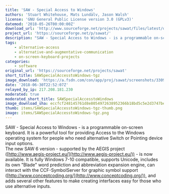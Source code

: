 ```yaml
---
title: 'SAW - Special Access to Windows'
authors: 'Stuart Whitehouse, Mats Lundälv, Jason Walsh'
license: 'GNU General Public License version 3.0 (GPLv3)'
datemod: '2018-05-26T00:00:00Z'
download_url: 'http://www.sourceforge.net/projects/sawat/files/latest/download'
project_url: 'https://sourceforge.net/p/sawat/'
description: "SAW - Special Access to Windows - is a programmable on-screen keyboard. It is a powerful tool for providing Access to the Windows operating system for people who need alternative Switch or Pointing device input options. \nThe new SAW 6 version - supported by the AEGIS project (http://www.aegis-project.eu/) - is now available. It is fully Windows 7-10 compatible, supports Unicode, includes its own \"Blade\" word prediction and abbreviation expansion engine, can interact with the CCF-SymbolServer for graphic symbol support (http://www.conceptcoding.org/), and adds several other features to make creating interfaces easy for those who use alternative inputs. "
tags:
    - alternative-access
    - alternative-and-augmentative-communication
    - on-screen-keyboard-projects
categories:
    - software
original_url: 'https://sourceforge.net/projects/sawat'
short_title: SAWSpecialAccesstoWindows-tgz
image_download: 'https://a.fsdn.com/con/app/proj/sawat/screenshots/330955.jpg/245/183/1.5'
date: '2018-06-30T22:52:07Z'
relayed_by_ip: 217.208.181.230
moderated: true
moderated_short_title: SAWSpecialAccesstoWindows
image_download_sha: eccfcf248145761d8e8054972638952366b18bd5c5e2d3747bebfe44b5a85ae4
thumb: items/SAWSpecialAccesstoWindows-tgz-thumb.png
image: items/SAWSpecialAccesstoWindows-tgz.png
---
```

SAW - Special Access to Windows - is a programmable on-screen keyboard. It is a powerful tool for providing Access to the Windows operating system for people who need alternative Switch or Pointing device input options.  
The new SAW 6 version - supported by the AEGIS project ([http://www.aegis-project.eu/](http://www.aegis-project.eu/)) - is now available. It is fully Windows 7-10 compatible, supports Unicode, includes its own &quot;Blade&quot; word prediction and abbreviation expansion engine, can interact with the CCF-SymbolServer for graphic symbol support ([http://www.conceptcoding.org/](http://www.conceptcoding.org/)), and adds several other features to make creating interfaces easy for those who use alternative inputs.